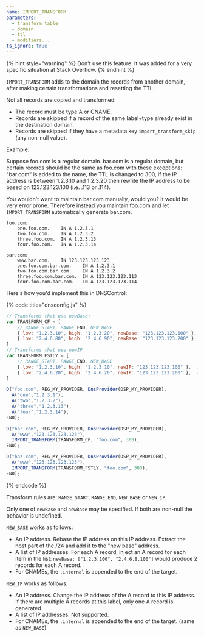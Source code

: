 ```yaml
---
name: IMPORT_TRANSFORM
parameters:
  - transform table
  - domain
  - ttl
  - modifiers...
ts_ignore: true
---
```


{% hint style="warning" %}
Don't use this feature. It was added for a very specific situation at Stack Overflow.
{% endhint %}

`IMPORT_TRANSFORM` adds to the domain the records from another
domain, after making certain transformations and resetting the TTL.

Not all records are copied and transformed:
* The record must be type A or CNAME.
* Records are skipped if a record of the same label+type already exist in the destination domain.
* Records are skipped if they have a metadata key `import_transform_skip` (any non-null value).

Example:

Suppose foo.com is a regular domain.  bar.com is a regular domain,
but certain records should be the same as foo.com with these
exceptions: "bar.com" is added to the name, the TTL is changed to
300, if the IP address is between 1.2.3.10 and 1.2.3.20 then rewrite
the IP address to be based on 123.123.123.100 (i.e. .113 or .114).

You wouldn't want to maintain bar.com manually, would you?  It would
be very error prone. Therefore instead you maintain foo.com and
let `IMPORT_TRANSFORM` automatically generate bar.com.

```text
foo.com:
    one.foo.com.    IN A 1.2.3.1
    two.foo.com.    IN A 1.2.3.2
    three.foo.com.  IN A 1.2.3.13
    four.foo.com.   IN A 1.2.3.14

bar.com:
    www.bar.com.    IN 123.123.123.123
    one.foo.com.bar.com.    IN A 1.2.3.1
    two.foo.com.bar.com.    IN A 1.2.3.2
    three.foo.com.bar.com.  IN A 123.123.123.113
    four.foo.com.bar.com.   IN A 123.123.123.114
```

Here's how you'd implement this in DNSControl:

{% code title="dnsconfig.js" %}
```javascript
// Transforms that use newBase:
var TRANSFORM_CF = [
    // RANGE_START, RANGE_END, NEW_BASE
    { low: "1.2.3.10", high: "1.2.3.20", newBase: "123.123.123.100" },  //   .10 to .20 rewritten as 123.123.123.100+IP
    { low: "2.4.6.80", high: "2.4.6.90", newBase: "123.123.123.200" },  //   Another rule, just to show that you can have many.
]
// Transforms that use newIP
var TRANSFORM_FSTLY = [
    // RANGE_START, RANGE_END, NEW_BASE
    { low: "1.2.3.10", high: "1.2.3.10", newIP: "123.123.123.100" },  //   .10 is rewritten as 123.123.123.100
    { low: "2.4.6.20", high: "2.4.6.20", newIP: "123.123.123.200" },  //   .20 is rewritten as 123.123.123.200
]

D("foo.com", REG_MY_PROVIDER, DnsProvider(DSP_MY_PROVIDER),
  A("one","1.2.3.1"),
  A("two","1.2.3.2"),
  A("three","1.2.3.13"),
  A("four","1.2.3.14"),
END);

D("bar.com", REG_MY_PROVIDER, DnsProvider(DSP_MY_PROVIDER),
  A("www","123.123.123.123"),
  IMPORT_TRANSFORM(TRANSFORM_CF, "foo.com", 300),
END);

D("baz.com", REG_MY_PROVIDER, DnsProvider(DSP_MY_PROVIDER),
  A("www","123.123.123.123"),
  IMPORT_TRANSFORM(TRANSFORM_FSTLY, "foo.com", 300),
END);
```
{% endcode %}

Transform rules are: `RANGE_START`, `RANGE_END`, `NEW_BASE` or `NEW_IP`.

Only one of `newBase` and `newBase` may be specified. If both are non-null the behavior is undefined.

`NEW_BASE` works as follows:

* An IP address.  Rebase the IP address on this IP address. Extract the host part of the /24 and add it to the "new base" address.
* A list of IP addresses. For each A record, inject an A record for each item in the list: `newBase: ["1.2.3.100", "2.4.6.8.100"]` would produce 2 records for each A record.
* For CNAMEs, the `.internal` is appended to the end of the target.

`NEW_IP` works as follows:

* An IP address.  Change the IP address of the A record to this IP address. If there are multiple A records at this label, only one A record is generated.
* A list of IP addresses. Not supported.
* For CNAMEs, the `.internal` is appended to the end of the target. (same as `NEW_BASE`)
